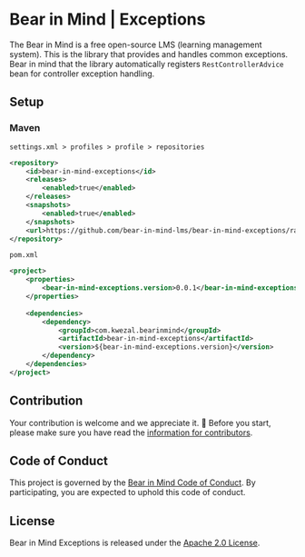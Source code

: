 # Bear in Mind | Exceptions

The Bear in Mind is a free open-source LMS (learning management system). This is the library that provides and handles
common exceptions. Bear in mind that the library automatically registers `RestControllerAdvice` bean for controller exception
handling.

## Setup

### Maven

`settings.xml > profiles > profile > repositories`
```xml
<repository>
    <id>bear-in-mind-exceptions</id>
    <releases>
        <enabled>true</enabled>
    </releases>
    <snapshots>
        <enabled>true</enabled>
    </snapshots>
    <url>https://github.com/bear-in-mind-lms/bear-in-mind-exceptions/raw/mvn-artifact</url>
</repository>
```

`pom.xml`
```xml
<project>
    <properties>
        <bear-in-mind-exceptions.version>0.0.1</bear-in-mind-exceptions.version>
    </properties>
    
    <dependencies>
        <dependency>
            <groupId>com.kwezal.bearinmind</groupId>
            <artifactId>bear-in-mind-exceptions</artifactId>
            <version>${bear-in-mind-exceptions.version}</version>
        </dependency>
    </dependencies>
</project>
```

## Contribution

Your contribution is welcome and we appreciate it. 💝 Before you start, please make sure you have read
the [information for contributors][contributing].

## Code of Conduct

This project is governed by the [Bear in Mind Code of Conduct][conduct]. By participating, you are expected to uphold
this code of conduct.

## License

Bear in Mind Exceptions is released under the [Apache 2.0 License][license].

[contributing]: https://github.com/bear-in-mind-lms/bear-in-mind-core/blob/main/CONTRIBUTING.md

[conduct]: https://github.com/bear-in-mind-lms/bear-in-mind-core/blob/main/CODE_OF_CONDUCT.md

[license]: https://www.apache.org/licenses/LICENSE-2.0